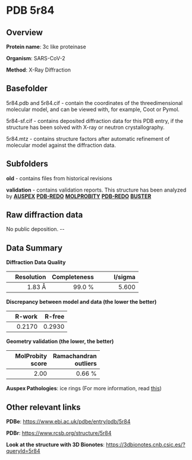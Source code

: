# PDB 5r84

## Overview

**Protein name**: 3c like proteinase

**Organism**: SARS-CoV-2

**Method**: X-Ray Diffraction

## Basefolder

5r84.pdb and 5r84.cif - contain the coordinates of the threedimensional molecular model, and can be viewed with, for example, Coot or Pymol.

5r84-sf.cif - contains deposited diffraction data for this PDB entry, if the structure has been solved with X-ray or neutron crystallography.

5r84.mtz - contains structure factors after automatic refinement of molecular model against the diffraction data.

## Subfolders



**old** - contains files from historical revisions

**validation** - contains validation reports. This structure has been analyzed by [**AUSPEX**](https://github.com/thorn-lab/coronavirus_structural_task_force/tree/master/pdb/3c_like_proteinase/SARS-CoV-2/5r84/validation/auspex) [**PDB-REDO**](https://github.com/thorn-lab/coronavirus_structural_task_force/tree/master/pdb/3c_like_proteinase/SARS-CoV-2/5r84/validation/pdb-redo) [**MOLPROBITY**](https://github.com/thorn-lab/coronavirus_structural_task_force/tree/master/pdb/3c_like_proteinase/SARS-CoV-2/5r84/validation/molprobity) [**PDB-REDO**](https://github.com/thorn-lab/coronavirus_structural_task_force/blob/master/pdb/3c_like_proteinase/SARS-CoV-2/5r84/validation/Xtriage_output.log) [**BUSTER**](https://www.globalphasing.com/buster/wiki/index.cgi?Covid19Pdb5R84)

## Raw diffraction data

No public deposition. --<br> 

## Data Summary
**Diffraction Data Quality**

|   | Resolution | Completeness| I/sigma |
|---|-------------:|----------------:|--------------:|
|   |1.83 Å|99.0  %|<img width=50/>5.600|

**Discrepancy between model and data (the lower the better)**

|   | **R-work**| **R-free**   
|---|-------------:|----------------:|           
||  0.2170|  0.2930|

**Geometry validation (the lower, the better)**

|   |**MolProbity<br>score**| **Ramachandran<br>outliers** 
|---|-------------:|----------------:|
||  2.00|  0.66 %|

**Auspex Pathologies**: ice rings (For more information, read [this](https://github.com/thorn-lab/coronavirus_structural_task_force/blob/master/pdb/3c_like_proteinase/SARS-CoV-2/5r84/validation/auspex/5r84_auspex_comments.txt))

 



## Other relevant links 
**PDBe**:  https://www.ebi.ac.uk/pdbe/entry/pdb/5r84
 
**PDBr**: https://www.rcsb.org/structure/5r84 

**Look at the structure with 3D Bionotes**: https://3dbionotes.cnb.csic.es/?queryId=5r84

